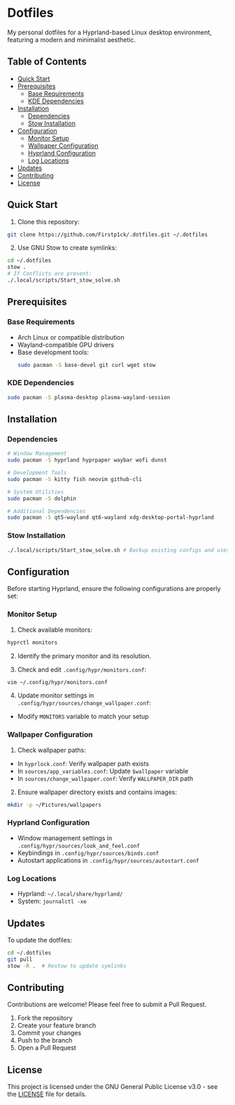 # Dotfiles

My personal dotfiles for a Hyprland-based Linux desktop environment, featuring a modern and minimalist aesthetic.

## Table of Contents
- [Quick Start](#quick-start)
- [Prerequisites](#prerequisites)
  - [Base Requirements](#base-requirements)
  - [KDE Dependencies](#kde-dependencies)
- [Installation](#installation)
  - [Dependencies](#dependencies)
  - [Stow Installation](#stow-installation)
- [Configuration](#configuration)
  - [Monitor Setup](#monitor-setup)
  - [Wallpaper Configuration](#wallpaper-configuration)
  - [Hyprland Configuration](#hyprland-configuration)
  - [Log Locations](#log-locations)
- [Updates](#updates)
- [Contributing](#contributing)
- [License](#license)

## Quick Start

1. Clone this repository:
```bash
git clone https://github.com/Firstp1ck/.dotfiles.git ~/.dotfiles
```

2. Use GNU Stow to create symlinks:
```bash
cd ~/.dotfiles
stow .
# If Conflicts are present:
./.local/scripts/Start_stow_solve.sh
```

## Prerequisites

### Base Requirements
- Arch Linux or compatible distribution
- Wayland-compatible GPU drivers
- Base development tools:
  ```bash
  sudo pacman -S base-devel git curl wget stow
  ```

### KDE Dependencies
```bash
sudo pacman -S plasma-desktop plasma-wayland-session
```

## Installation

### Dependencies

```bash
# Window Management
sudo pacman -S hyprland hyprpaper waybar wofi dunst

# Development Tools
sudo pacman -S kitty fish neovim github-cli

# System Utilities
sudo pacman -S dolphin

# Additional Dependencies
sudo pacman -S qt5-wayland qt6-wayland xdg-desktop-portal-hyprland
```

### Stow Installation
 
```bash
./.local/scripts/Start_stow_solve.sh # Backup existing configs and uses stow
```

## Configuration

Before starting Hyprland, ensure the following configurations are properly set:

### Monitor Setup
1. Check available monitors:
```bash
hyprctl monitors
```

2. Identify the primary monitor and its resolution.

3. Check and edit `.config/hypr/monitors.conf`:
```bash
vim ~/.config/hypr/monitors.conf
```
4. Update monitor settings in `.config/hypr/sources/change_wallpaper.conf`:
- Modify `MONITORS` variable to match your setup

### Wallpaper Configuration
1. Check wallpaper paths:
- In `hyprlock.conf`: Verify wallpaper path exists
- In `sources/app_variables.conf`: Update `$wallpaper` variable
- In `sources/change_wallpaper.conf`: Verify `WALLPAPER_DIR` path

2. Ensure wallpaper directory exists and contains images:
```bash
mkdir -p ~/Pictures/wallpapers
```

### Hyprland Configuration
- Window management settings in `.config/hypr/sources/look_and_feel.conf`
- Keybindings in `.config/hypr/sources/binds.conf`
- Autostart applications in `.config/hypr/sources/autostart.conf`

### Log Locations
- Hyprland: `~/.local/share/hyprland/`
- System: `journalctl -xe`

## Updates

To update the dotfiles:

```bash
cd ~/.dotfiles
git pull
stow -R .  # Restow to update symlinks
```

## Contributing

Contributions are welcome! Please feel free to submit a Pull Request.

1. Fork the repository
2. Create your feature branch
3. Commit your changes
4. Push to the branch
5. Open a Pull Request

## License

This project is licensed under the GNU General Public License v3.0 - see the [LICENSE](LICENSE) file for details.